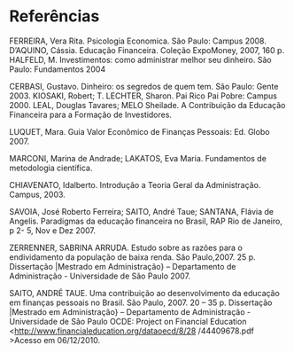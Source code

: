 # Referências

FERREIRA, Vera Rita. Psicologia Economica. São Paulo: Campus 2008.
D’AQUINO, Cássia. Educação Financeira. Coleção ExpoMoney, 2007, 160 p.
HALFELD, M. Investimentos: como administrar melhor seu dinheiro. São Paulo:
Fundamentos 2004

CERBASI, Gustavo. Dinheiro: os segredos de quem tem. São Paulo: Gente 2003.
KIOSAKI, Robert; T. LECHTER, Sharon. Pai Rico Pai Pobre: Campus 2000.
LEAL, Douglas Tavares; MELO Sheilade. A Contribuição da Educação
Financeira para a
Formação de Investidores.

LUQUET, Mara. Guia Valor Econômico de Finanças Pessoais: Ed. Globo 2007.

MARCONI, Marina de Andrade; LAKATOS, Eva Maria. Fundamentos de
metodologia
científica.

CHIAVENATO, Idalberto. Introdução a Teoria Geral da Administração. Campus,
2003.

SAVOIA, José Roberto Ferreira; SAITO, André Taue; SANTANA, Flávia de
Angelis.
Paradigmas da educação financeira no Brasil, RAP Rio de Janeiro, p 2- 5, Nov e
Dez 2007.

ZERRENNER, SABRINA ARRUDA. Estudo sobre as razões para o
endividamento da
população de baixa renda. São Paulo,2007. 25 p. Dissertação |Mestrado em
Administração}
– Departamento de Administração - Universidade de São Paulo 2007.

SAITO, ANDRÉ TAUE. Uma contribuição ao desenvolvimento da educação em
finanças
pessoais no Brasil. São Paulo, 2007. 20 – 35 p. Dissertação |Mestrado em
Administração} –
Departamento de Administração - Universidade de São Paulo
OCDE: Project on Financial Education
<http://www.financialeducation.org/dataoecd/8/28
/44409678.pdf >Acesso em 06/12/2010.
